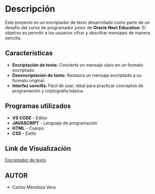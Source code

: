 # Descripción

Este proyecto es un encriptador de texto desarrollado como parte de un desafío del curso de programador junior de **Oracle Next Education**. El objetivo es permitir a los usuarios cifrar 
y descifrar mensajes de manera sencilla.

## Características

- **Encriptación de texto:** Convierte un mensaje claro en un formato encriptado.
- **Desencriptación de texto:** Restaura un mensaje encriptado a su formato original.
- **Interfaz sencilla:** Fácil de usar, ideal para practicar conceptos de programación y criptografía básica.

## Programas utilizados

- **VS CODE** - Editor
- **JAVASCRIPT** - Lenguaje de programación
- **HTML** - Cuerpo
- **CSS** - Estilo

## Link de Visualización
[Encriptador de texto](https://challenge-encriptador-opal.vercel.app/)

## AUTOR

- Carlos Mendoza Vera
